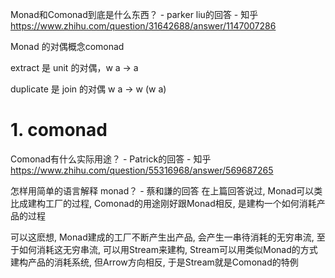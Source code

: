 
Monad和Comonad到底是什么东西？ - parker liu的回答 - 知乎
https://www.zhihu.com/question/31642688/answer/1147007286






Monad 的对偶概念comonad

extract 是 unit 的对偶，w a -> a

duplicate 是 join 的对偶 w a -> w (w a)













# 1. comonad








Comonad有什么实际用途？ - Patrick的回答 - 知乎
https://www.zhihu.com/question/55316968/answer/569687265



怎样用简单的语言解释 monad？ - 蔡和謙的回答
在上篇回答说过, Monad可以类比成建构工厂的过程, Comonad的用途刚好跟Monad相反, 是建构一个如何消耗产品的过程

可以这麽想, Monad建成的工厂不断产生出产品, 会产生一串待消耗的无穷串流, 至于如何消耗这无穷串流, 可以用Stream来建构, Stream可以用类似Monad的方式建构产品的消耗系统, 但Arrow方向相反, 于是Stream就是Comonad的特例
